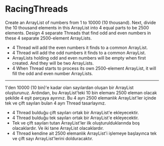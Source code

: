 # RacingThreads

Create an ArrayList of numbers from 1 to 10000 (10 thousand). Next, divide the 10 thousand elements in this ArrayList into 4 equal parts to be 2500 elements. 
Design 4 separate Threads that find odd and even numbers in these 4 separate 2500-element ArrayLists.

- 4 Thread will add the even numbers it finds to a common ArrayList.
- 4 Thread will add the odd numbers it finds to a common ArrayList.
- ArrayLists holding odd and even numbers will be empty when first created. And they will be two ArrayLists.
- 4 When Thread starts to process its own 2500-element ArrayList, it will fill the odd and even number ArrayLists.


----------------------------------------------------------------------------------------------------------------------------------------------------------------------------------------------------------------------------------------------



1'den 10000 (10 bin)'e kadar olan sayılardan oluşan bir ArrayList oluşturunuz. Ardından, bu ArrayList'teki 10 bin elemanı 2500 eleman olacak şekilde 4 eşit parçaya ayırınız. 
Bu 4 ayrı 2500 elemanlık ArrayList'ler içinde tek ve çift sayıları bulan 4 ayrı Thread tasarlayınız.

- 4 Thread bulduğu çift sayıları ortak bir ArrayList'e ekleyecektir.
- 4 Thread bulduğu tek sayıları ortak bir ArrayList'e ekleyecektir.
- Tek ve çift sayıları tutan ArrayList'ler ilk oluşturulduklarında boş olacaklardır. Ve iki tane ArrayList olacaklardır.
- 4 Thread kendine ait 2500 elemanlık ArrayList'i işlemeye başlayınca tek ve çift sayı ArrayList'lerini dolduracaktır.
